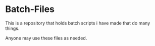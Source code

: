 # Batch-Files
This is a repository that holds batch scripts i have made that do many things.





Anyone may use these files as needed.
